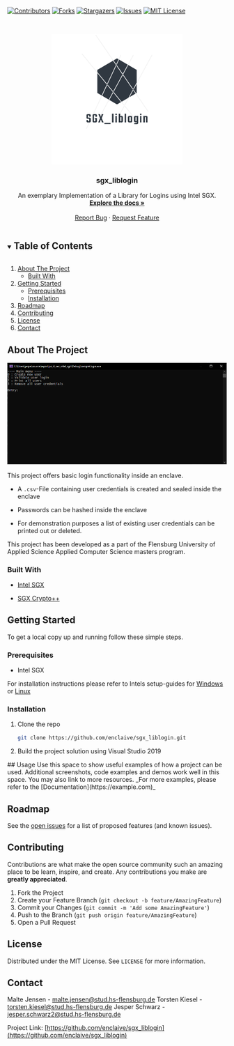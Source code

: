 <!-- PROJECT SHIELDS -->
<!--
*** I'm using markdown "reference style" links for readability.
*** Reference links are enclosed in brackets [ ] instead of parentheses ( ).
*** See the bottom of this document for the declaration of the reference variables
*** for contributors-url, forks-url, etc. This is an optional, concise syntax you may use.
*** https://www.markdownguide.org/basic-syntax/#reference-style-links
-->
[![Contributors][contributors-shield]][contributors-url]
[![Forks][forks-shield]][forks-url]
[![Stargazers][stars-shield]][stars-url]
[![Issues][issues-shield]][issues-url]
[![MIT License][license-shield]][license-url]



<!-- PROJECT LOGO -->
<br />
<p align="center">
  <a href="https://github.com/enclaive/sgx_liblogin">
    <img src="images/logo.png" alt="Logo" width="300" height="300">
  </a>

  <h3 align="center">sgx_liblogin</h3>

  <p align="center">
    An exemplary Implementation of a Library for Logins using Intel SGX.
    <br />
    <a href="https://github.com/enclaive/sgx_liblogin"><strong>Explore the docs »</strong></a>
    <br />
    <br /><!-- 
    <a href="https://github.com/enclaive/sgx_liblogin">View Demo</a>
    · -->
    <a href="https://github.com/enclaive/sgx_liblogin/issues">Report Bug</a>
    ·
    <a href="https://github.com/enclaive/sgx_liblogin/issues">Request Feature</a>
  </p>
</p>



<!-- TABLE OF CONTENTS -->
<details open="open">
  <summary><h2 style="display: inline-block">Table of Contents</h2></summary>
  <ol>
    <li>
      <a href="#about-the-project">About The Project</a>
      <ul>
        <li><a href="#built-with">Built With</a></li>
      </ul>
    </li>
    <li>
      <a href="#getting-started">Getting Started</a>
      <ul>
        <li><a href="#prerequisites">Prerequisites</a></li>
        <li><a href="#installation">Installation</a></li>
      </ul>
    </li>
    <!-- <li><a href="#usage">Usage</a></li> -->
    <li><a href="#roadmap">Roadmap</a></li>
    <li><a href="#contributing">Contributing</a></li>
    <li><a href="#license">License</a></li>
    <li><a href="#contact">Contact</a></li>
    <!-- <li><a href="#acknowledgements">Acknowledgements</a></li> -->
  </ol>
</details>

<!-- ABOUT THE PROJECT -->
## About The Project

![Screenshot](images/screenshot.PNG)

This project offers basic login functionality inside an enclave.

* A ```.csv```-File containing user credentials is created and sealed inside the enclave

* Passwords can be hashed inside the enclave

* For demonstration purposes a list of existing user credentials can be printed out or deleted.

This project has been developed as a part of the Flensburg University of Applied Science Applied Computer Science masters program.

### Built With

* [Intel SGX](https://www.intel.com/content/www/us/en/architecture-and-technology/software-guard-extensions.html)

* [SGX Crypto++](https://github.com/enclaive/sgx_cryptopp)

<!-- GETTING STARTED -->
## Getting Started

To get a local copy up and running follow these simple steps.

### Prerequisites

- Intel SGX

For installation instructions please refer to Intels setup-guides for [Windows](https://software.intel.com/content/www/us/en/develop/articles/getting-started-with-sgx-sdk-for-windows.html) or [Linux](https://github.com/intel/linux-sgx#introduction)
### Installation

1. Clone the repo
   ```sh
   git clone https://github.com/enclaive/sgx_liblogin.git
   ```
2. Build the project solution using Visual Studio 2019



<!-- USAGE EXAMPLES -->
<!-->## Usage

Use this space to show useful examples of how a project can be used. Additional screenshots, code examples and demos work well in this space. You may also link to more resources.

_For more examples, please refer to the [Documentation](https://example.com)_



<!-- ROADMAP -->
## Roadmap

See the [open issues](https://github.com/enclaive/sgx_liblogin/issues) for a list of proposed features (and known issues).



<!-- CONTRIBUTING -->
## Contributing

Contributions are what make the open source community such an amazing place to be learn, inspire, and create. Any contributions you make are **greatly appreciated**.

1. Fork the Project
2. Create your Feature Branch (`git checkout -b feature/AmazingFeature`)
3. Commit your Changes (`git commit -m 'Add some AmazingFeature'`)
4. Push to the Branch (`git push origin feature/AmazingFeature`)
5. Open a Pull Request



<!-- LICENSE -->
## License

Distributed under the MIT License. See `LICENSE` for more information.



<!-- CONTACT -->
## Contact

Malte Jensen - malte.jensen@stud.hs-flensburg.de
Torsten Kiesel - torsten.kiesel@stud.hs-flensburg.de
Jesper Schwarz - jesper.schwarz2@stud.hs-flensburg.de

Project Link: [https://github.com/enclaive/sgx_liblogin](https://github.com/enclaive/sgx_liblogin)



<!-- ACKNOWLEDGEMENTS -->
<!-- ## Acknowledgements

* []()
* []()
* []()





<!-- MARKDOWN LINKS & IMAGES -->
<!-- https://www.markdownguide.org/basic-syntax/#reference-style-links -->
[contributors-shield]: https://img.shields.io/github/contributors/enclaive/sgx_liblogin.svg?style=for-the-badge
[contributors-url]: https://github.com/enclaive/sgx_liblogin/graphs/contributors
[forks-shield]: https://img.shields.io/github/forks/enclaive/repo.svg?style=for-the-badge
[forks-url]: https://github.com/enclaive/sgx_liblogin/network/members
[stars-shield]: https://img.shields.io/github/stars/enclaive/repo.svg?style=for-the-badge
[stars-url]: https://github.com/enclaive/sgx_liblogin/stargazers
[issues-shield]: https://img.shields.io/github/issues/enclaive/repo.svg?style=for-the-badge
[issues-url]: https://github.com/enclaive/sgx_liblogin/issues
[license-shield]: https://img.shields.io/github/license/enclaive/repo.svg?style=for-the-badge
[license-url]: https://github.com/enclaive/sgx_liblogin/blob/master/LICENSE.txt
[product-screenshot]: images/screenshot.png
